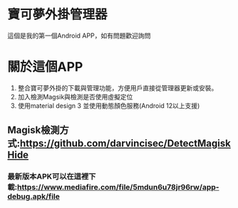 # 寶可夢外掛管理器
這個是我的第一個Android APP，如有問題歡迎詢問
# 關於這個APP
1. 整合寶可夢外掛的下載與管理功能，方便用戶直接從管理器更新或安裝。
2. 加入檢測Magsik與檢測是否使用虛擬定位
3. 使用material design 3 並使用動態顏色服務(Android 12以上支援)
## Magisk檢測方式:https://github.com/darvincisec/DetectMagiskHide
### 最新版本APK可以在這裡下載:https://www.mediafire.com/file/5mdun6u78jr96rw/app-debug.apk/file
